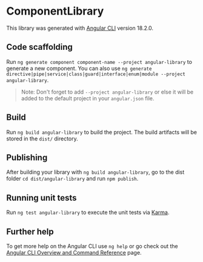 # ComponentLibrary

This library was generated with [Angular CLI](https://github.com/angular/angular-cli) version 18.2.0.

## Code scaffolding

Run `ng generate component component-name --project angular-library` to generate a new component. You can also use `ng generate directive|pipe|service|class|guard|interface|enum|module --project angular-library`.
> Note: Don't forget to add `--project angular-library` or else it will be added to the default project in your `angular.json` file. 

## Build

Run `ng build angular-library` to build the project. The build artifacts will be stored in the `dist/` directory.

## Publishing

After building your library with `ng build angular-library`, go to the dist folder `cd dist/angular-library` and run `npm publish`.

## Running unit tests

Run `ng test angular-library` to execute the unit tests via [Karma](https://karma-runner.github.io).

## Further help

To get more help on the Angular CLI use `ng help` or go check out the [Angular CLI Overview and Command Reference](https://angular.dev/tools/cli) page.

